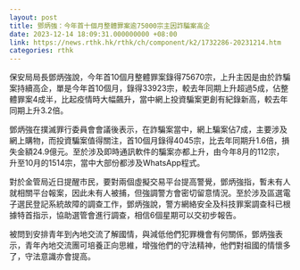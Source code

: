 ```yaml
---
layout: post
title: 鄧炳強：今年首十個月整體罪案逾75000宗主因詐騙案高企
date: 2023-12-14 18:09:31.000000000 +08:00
link: https://news.rthk.hk/rthk/ch/component/k2/1732286-20231214.htm
categories: rthk
---
```


保安局局長鄧炳強說，今年首10個月整體罪案錄得75670宗，上升主因是由於詐騙案持續高企，單是今年首10個月，錄得33923宗，較去年同期上升超過5成，佔整體罪案4成半，比起疫情時大幅飆升，當中網上投資騙案更創有紀錄新高，較去年同期上升3.2倍。

鄧炳強在撲滅罪行委員會會議後表示，在詐騙案當中，網上騙案佔7成，主要涉及網上購物，而投資騙案值得關注，首10個月錄得4045宗，比去年同期升1.6倍，損失金額24.9億元。至於涉及即時通訊軟件的騙案亦都上升，由今年8月的112宗，升至10月的1514宗，當中大部份都涉及WhatsApp程式。

對於金管局近日提醒市民，要對兩個虛擬交易平台提高警覺，鄧炳強指，暫未有人就相關平台報案，因此未有人被捕，但強調警方會密切留意情況。至於涉及區選電子選民登記系統故障的調查工作，鄧炳強說，警方網絡安全及科技罪案調查科已根據特首指示，協助選管會進行調查，相信6個星期可以交初步報告。

被問到安排青年到內地交流了解國情，與減低他們犯罪機會有何關係，鄧炳強表示，青年內地交流團可培養正向思維，增強他們的守法精神，他們對祖國的情懷多了，守法意識亦會提高。
